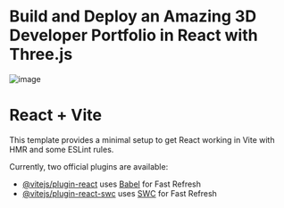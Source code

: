 # Build and Deploy an Amazing 3D Developer Portfolio in React with Three.js

![image](https://github.com/anupkr11/AnupKumar_Portfolio/assets/99500785/34a820df-8402-4b27-a575-e4336627d002)


# React + Vite

This template provides a minimal setup to get React working in Vite with HMR and some ESLint rules.

Currently, two official plugins are available:

- [@vitejs/plugin-react](https://github.com/vitejs/vite-plugin-react/blob/main/packages/plugin-react/README.md) uses [Babel](https://babeljs.io/) for Fast Refresh
- [@vitejs/plugin-react-swc](https://github.com/vitejs/vite-plugin-react-swc) uses [SWC](https://swc.rs/) for Fast Refresh



